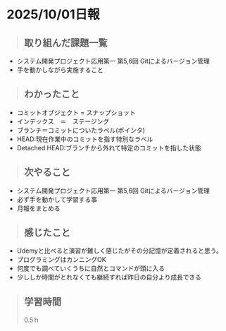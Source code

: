 # 2025/10/01日報

>## 取り組んだ課題一覧 
- システム開発プロジェクト応用第一 第5,6回 Gitによるバージョン管理
- 手を動かしながら実施すること

> ## わかったこと
- コミットオブジェクト = スナップショット
- インデックス　＝　ステージング　
- ブランチ＝コミットについたラベル(ポインタ)
- HEAD:現在作業中のコミットを指す特別なラベル
- Detached HEAD:ブランチから外れて特定のコミットを指した状態

> ## 次やること
- システム開発プロジェクト応用第一 第5,6回 Gitによるバージョン管理
- 必ず手を動かして学習する事
- 月報をまとめる
  
> ## 感じたこと
- Udemyと比べると演習が難しく感じたがその分記憶が定着されると思う。
- プログラミングはカンニングOK
- 何度でも調べていくうちに自然とコマンドが頭に入る
- 少ししか時間がとれなくても継続すれば昨日の自分より成長できる

> ## 学習時間
> 0.5ｈ